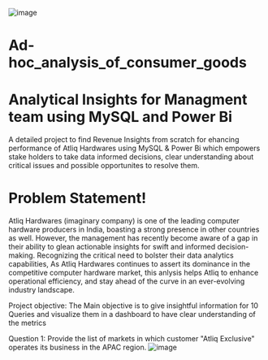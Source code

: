 ![image](https://github.com/AshwinPavanKadha/Ad-hoc_analysis_of_consumer_goods/assets/131484545/0e80a31c-8547-4edd-b0b4-01d6c1602ed4)



# Ad-hoc_analysis_of_consumer_goods

# Analytical Insights for Managment team using MySQL and Power Bi

A detailed project to find Revenue Insights from scratch for ehancing performance of Atliq Hardwares using MySQL & Power Bi which empowers stake holders to take data informed decisions, clear understanding about critical issues and possible opportunites to resolve them. 

# Problem Statement!
Atliq Hardwares (imaginary company) is one of the leading computer hardware producers in India, boasting a strong presence in other countries as well. However, the management has recently become aware of a gap in their ability to glean actionable insights for swift and informed decision-making. Recognizing the critical need to bolster their data analytics capabilities, As Atliq Hardwares continues to assert its dominance in the competitive computer hardware market, this anlysis helps Atliq to enhance operational efficiency, and stay ahead of the curve in an ever-evolving industry landscape.


Project objective:
The Main objective is to give insightful information for 10 Queries and visualize them in a dashboard to have clear understanding of the metrics


Question 1:
Provide the list of markets in which customer "Atliq Exclusive" operates 
its business in the APAC region.
![image](https://github.com/AshwinPavanKadha/Ad-hoc_analysis_of_consumer_goods/assets/131484545/d2287f83-979e-47bd-aea4-c23cf362521c)







